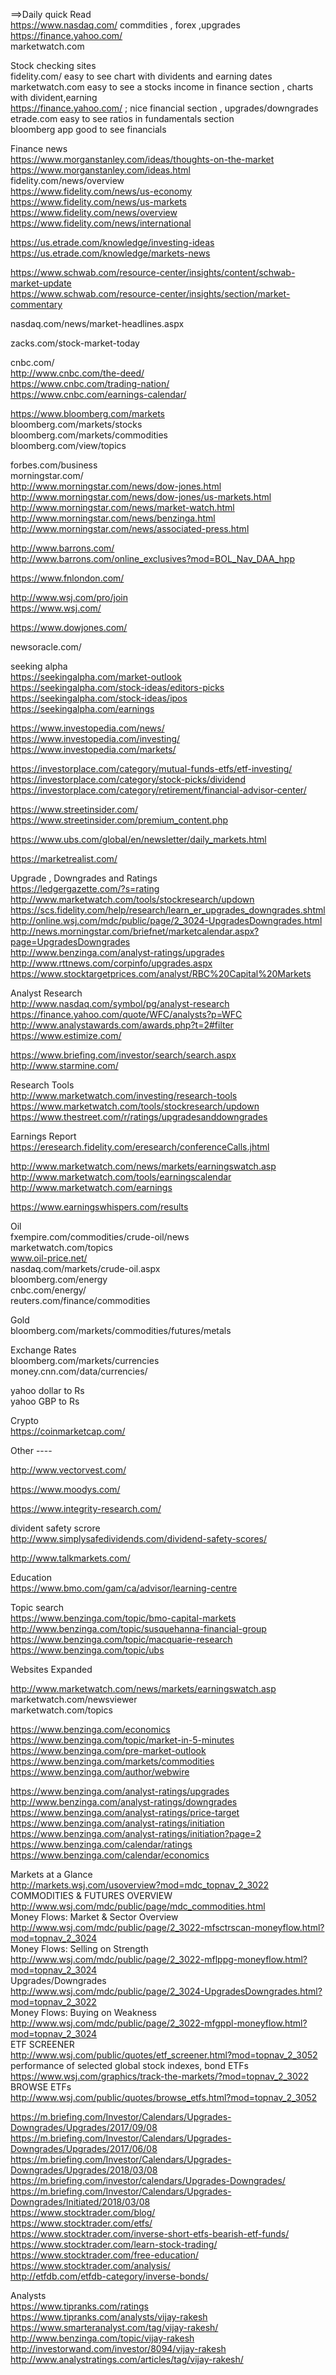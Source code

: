 

==>Daily  quick  Read    
https://www.nasdaq.com/    commdities , forex ,upgrades    
https://finance.yahoo.com/     
marketwatch.com    
 

Stock  checking sites    
fidelity.com/       easy to see chart with dividents and earning dates    
marketwatch.com    easy to see a stocks income in finance section , charts with divident,earning    
https://finance.yahoo.com/   ; nice financial section , upgrades/downgrades    
etrade.com   easy to see ratios in fundamentals section    
bloomberg app  good to see  financials        


Finance news        
https://www.morganstanley.com/ideas/thoughts-on-the-market      
https://www.morganstanley.com/ideas.html              
fidelity.com/news/overview           
https://www.fidelity.com/news/us-economy       
https://www.fidelity.com/news/us-markets       
https://www.fidelity.com/news/overview       
https://www.fidelity.com/news/international       
       
https://us.etrade.com/knowledge/investing-ideas       
https://us.etrade.com/knowledge/markets-news       
         
https://www.schwab.com/resource-center/insights/content/schwab-market-update       
https://www.schwab.com/resource-center/insights/section/market-commentary       
       
nasdaq.com/news/market-headlines.aspx       
       
zacks.com/stock-market-today       
       
cnbc.com/       
http://www.cnbc.com/the-deed/       
https://www.cnbc.com/trading-nation/       
https://www.cnbc.com/earnings-calendar/       
       
https://www.bloomberg.com/markets       
bloomberg.com/markets/stocks       
bloomberg.com/markets/commodities       
bloomberg.com/view/topics       
       
forbes.com/business       
morningstar.com/       
http://www.morningstar.com/news/dow-jones.html       
http://www.morningstar.com/news/dow-jones/us-markets.html       
http://www.morningstar.com/news/market-watch.html       
http://www.morningstar.com/news/benzinga.html       
http://www.morningstar.com/news/associated-press.html     
       
       
http://www.barrons.com/      
http://www.barrons.com/online_exclusives?mod=BOL_Nav_DAA_hpp   
   
https://www.fnlondon.com/   
   
http://www.wsj.com/pro/join   
https://www.wsj.com/   
   
https://www.dowjones.com/   
   
 newsoracle.com/   
     
seeking alpha     
https://seekingalpha.com/market-outlook     
https://seekingalpha.com/stock-ideas/editors-picks     
https://seekingalpha.com/stock-ideas/ipos     
https://seekingalpha.com/earnings     
     
https://www.investopedia.com/news/     
https://www.investopedia.com/investing/     
https://www.investopedia.com/markets/     
     
https://investorplace.com/category/mutual-funds-etfs/etf-investing/     
https://investorplace.com/category/stock-picks/dividend     
https://investorplace.com/category/retirement/financial-advisor-center/     
     
https://www.streetinsider.com/     
https://www.streetinsider.com/premium_content.php     
      
https://www.ubs.com/global/en/newsletter/daily_markets.html     
     
https://marketrealist.com/     
     
Upgrade  , Downgrades  and Ratings     
https://ledgergazette.com/?s=rating     
http://www.marketwatch.com/tools/stockresearch/updown     
https://scs.fidelity.com/help/research/learn_er_upgrades_downgrades.shtml     
http://online.wsj.com/mdc/public/page/2_3024-UpgradesDowngrades.html     
http://news.morningstar.com/briefnet/marketcalendar.aspx?page=UpgradesDowngrades     
http://www.benzinga.com/analyst-ratings/upgrades     
http://www.rttnews.com/corpinfo/upgrades.aspx     
https://www.stocktargetprices.com/analyst/RBC%20Capital%20Markets     
     
     
Analyst Research      
http://www.nasdaq.com/symbol/pg/analyst-research     
https://finance.yahoo.com/quote/WFC/analysts?p=WFC     
http://www.analystawards.com/awards.php?t=2#filter     
https://www.estimize.com/     
     
https://www.briefing.com/investor/search/search.aspx     
http://www.starmine.com/     
     

Research Tools      
http://www.marketwatch.com/investing/research-tools     
https://www.marketwatch.com/tools/stockresearch/updown     
https://www.thestreet.com/r/ratings/upgradesanddowngrades     
              
Earnings Report     
https://eresearch.fidelity.com/eresearch/conferenceCalls.jhtml     
     
http://www.marketwatch.com/news/markets/earningswatch.asp     
http://www.marketwatch.com/tools/earningscalendar     
http://www.marketwatch.com/earnings     
     
https://www.earningswhispers.com/results     
      
Oil      
fxempire.com/commodities/crude-oil/news     
marketwatch.com/topics     
www.oil-price.net/     
nasdaq.com/markets/crude-oil.aspx     
bloomberg.com/energy     
cnbc.com/energy/     
reuters.com/finance/commodities     
     
     
     
     
     
Gold      
bloomberg.com/markets/commodities/futures/metals     
     
     
     
Exchange Rates      
bloomberg.com/markets/currencies     
money.cnn.com/data/currencies/     
     
yahoo dollar to Rs     
yahoo GBP to Rs     
     
Crypto      
https://coinmarketcap.com/     
     
     
Other ----     
     
http://www.vectorvest.com/     
     
https://www.moodys.com/     
     
https://www.integrity-research.com/     
     
 divident  safety scrore     
http://www.simplysafedividends.com/dividend-safety-scores/     
     
     
http://www.talkmarkets.com/     
     

Education      
https://www.bmo.com/gam/ca/advisor/learning-centre     
     
     


Topic search     
https://www.benzinga.com/topic/bmo-capital-markets     
http://www.benzinga.com/topic/susquehanna-financial-group     
https://www.benzinga.com/topic/macquarie-research     
https://www.benzinga.com/topic/ubs     
     
     
Websites Expanded      
      
http://www.marketwatch.com/news/markets/earningswatch.asp     
marketwatch.com/newsviewer     
marketwatch.com/topics     
      
https://www.benzinga.com/economics     
https://www.benzinga.com/topic/market-in-5-minutes     
https://www.benzinga.com/pre-market-outlook     
https://www.benzinga.com/markets/commodities     
https://www.benzinga.com/author/webwire     
     
https://www.benzinga.com/analyst-ratings/upgrades      
http://www.benzinga.com/analyst-ratings/downgrades     
https://www.benzinga.com/analyst-ratings/price-target     
https://www.benzinga.com/analyst-ratings/initiation     
https://www.benzinga.com/analyst-ratings/initiation?page=2     
https://www.benzinga.com/calendar/ratings     
https://www.benzinga.com/calendar/economics      
     
     

Markets at a Glance      
http://markets.wsj.com/usoverview?mod=mdc_topnav_2_3022      
COMMODITIES & FUTURES OVERVIEW      
http://www.wsj.com/mdc/public/page/mdc_commodities.html      
Money Flows: Market & Sector Overview      
http://www.wsj.com/mdc/public/page/2_3022-mfsctrscan-moneyflow.html?mod=topnav_2_3024      
Money Flows: Selling on Strength      
http://www.wsj.com/mdc/public/page/2_3022-mflppg-moneyflow.html?mod=topnav_2_3024      
Upgrades/Downgrades      
http://www.wsj.com/mdc/public/page/2_3024-UpgradesDowngrades.html?mod=topnav_2_3022      
Money Flows: Buying on Weakness      
http://www.wsj.com/mdc/public/page/2_3022-mfgppl-moneyflow.html?mod=topnav_2_3024      
ETF SCREENER      
http://www.wsj.com/public/quotes/etf_screener.html?mod=topnav_2_3052      
performance of selected global stock indexes, bond ETFs      
https://www.wsj.com/graphics/track-the-markets/?mod=topnav_2_3022      
BROWSE ETFs      
http://www.wsj.com/public/quotes/browse_etfs.html?mod=topnav_2_3052      
      
https://m.briefing.com/Investor/Calendars/Upgrades-Downgrades/Upgrades/2017/09/08       
https://m.briefing.com/Investor/Calendars/Upgrades-Downgrades/Upgrades/2017/06/08    
https://m.briefing.com/Investor/Calendars/Upgrades-Downgrades/Upgrades/2018/03/08   
https://m.briefing.com/investor/calendars/Upgrades-Downgrades/     
https://m.briefing.com/Investor/Calendars/Upgrades-Downgrades/Initiated/2018/03/08     
       https://www.stocktrader.com/blog/     
https://www.stocktrader.com/etfs/        
https://www.stocktrader.com/inverse-short-etfs-bearish-etf-funds/     
https://www.stocktrader.com/learn-stock-trading/     
https://www.stocktrader.com/free-education/     
https://www.stocktrader.com/analysis/     
 http://etfdb.com/etfdb-category/inverse-bonds/     
       
      


Analysts       
https://www.tipranks.com/ratings     
https://www.tipranks.com/analysts/vijay-rakesh     
https://www.smarteranalyst.com/tag/vijay-rakesh/     
http://www.benzinga.com/topic/vijay-rakesh     
http://investorwand.com/investor/8094/vijay-rakesh     
http://www.analystratings.com/articles/tag/vijay-rakesh/     
     
     



